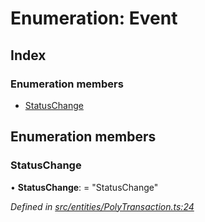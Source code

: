 # Enumeration: Event

## Index

### Enumeration members

* [StatusChange](entities.event.md#statuschange)

## Enumeration members

###  StatusChange

• **StatusChange**: = "StatusChange"

*Defined in [src/entities/PolyTransaction.ts:24](https://github.com/PolymathNetwork/polymath-sdk/blob/454d285/src/entities/PolyTransaction.ts#L24)*
